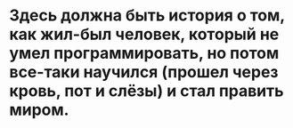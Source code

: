 # Здесь должна быть история о том, как жил-был человек, который не умел программировать, но потом все-таки научился (прошел через кровь, пот и слёзы) и стал править миром.
